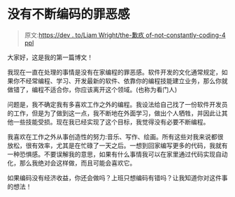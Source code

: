 # 没有不断编码的罪恶感

> 原文:[https://dev . to/Liam Wright/the-歉疚 of-not-constantly-coding-4 ppl](https://dev.to/liamwright/the-guilt-of-not-constantly-coding-4ppl)

大家好，这是我的第一篇博文！

我现在一直在处理的事情是没有在家编程的罪恶感。软件开发的文化通常规定，如果你不经常编程、学习、开发最新的软件、依靠你的编程技能建立业务，那么你就做错了，编程不适合你，你应该离开这个领域。(也称为看门人)

问题是，我不确定我有多喜欢工作之外的编程。我设法给自己找了一份软件开发员的工作，但是为了做到这一点，我不断地在外面学习，做出个人牺牲，并因此让其他一些技能受损。现在我已经实现了这个目标，我觉得没有必要不断编程。

我喜欢在工作之外从事创造性的努力:音乐、写作、绘画。所有这些对我来说都很放松，很有效率，尤其是在忙碌了一天之后。一想到回家编写更多的代码，我就有一种恐惧感。不要误解我的意思，如果有什么事情我可以在家里通过代码实现自动化，那么我绝对会这样做，而且可能会喜欢它。

如果编码没有经济收益，你还会做吗？上班只想编码有错吗？让我知道你对这件事的想法！